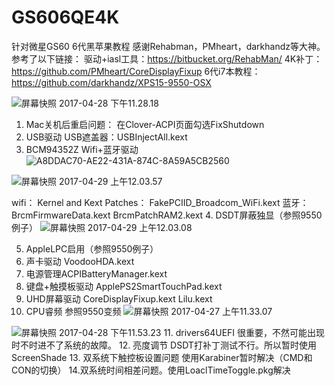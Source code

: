 # GS606QE4K
针对微星GS60 6代黑苹果教程
感谢Rehabman，PMheart，darkhandz等大神。
参考了以下链接：
驱动+iasl工具：https://bitbucket.org/RehabMan/
4K补丁：https://github.com/PMheart/CoreDisplayFixup
6代i7本教程：https://github.com/darkhandz/XPS15-9550-OSX


![屏幕快照 2017-04-28 下午11.28.18](https://lh3.googleusercontent.com/-roVbFVDB6tg/WQNgTR8pYII/AAAAAAAAAuQ/hBEItcI1ij4clMsPmufAIqTVCpYOUsu9QCHM/I/%255BUNSET%255D)

1. Mac关机后重启问题：
在Clover-ACPI页面勾选FixShutdown
2. USB驱动
USB遮盖器：USBInjectAll.kext
3. BCM94352Z Wifi+蓝牙驱动![A8DDAC70-AE22-431A-874C-8A59A5CB2560](https://lh3.googleusercontent.com/-mtptiWBXyeE/WQNkJaSdQ_I/AAAAAAAAAug/fp8rXavNdiAsjk0HSNtcUg5u2zO_nz8kgCHM/I/A8DDAC70-AE22-431A-874C-8A59A5CB2560.png)

![屏幕快照 2017-04-29 上午12.03.57](https://lh3.googleusercontent.com/-h8t9sc_WNeA/WQNn-TiN8cI/AAAAAAAAAvA/qg9no4LphIIXfZi4VpgZRX4xquFJbPb_ACHM/I/%255BUNSET%255D)

wifi：
Kernel and Kext Patches：
FakePCIID_Broadcom_WiFi.kext
蓝牙：
BrcmFirmwareData.kext
BrcmPatchRAM2.kext
4. DSDT屏蔽独显（参照9550例子）
![屏幕快照 2017-04-29 上午12.03.08](https://lh3.googleusercontent.com/-bM2_y5XVEgs/WQNnyEwpFKI/AAAAAAAAAu8/P3VyWnArqHc4rXAvpYoGsjmEDgD8Cqz7gCHM/I/%255BUNSET%255D)

5. AppleLPC启用（参照9550例子）
6. 声卡驱动
VoodooHDA.kext
7. 电源管理ACPIBatteryManager.kext
8. 键盘+触摸板驱动
ApplePS2SmartTouchPad.kext
9. UHD屏幕驱动
CoreDisplayFixup.kext
Lilu.kext
10. CPU睿频
参照9550变频
![屏幕快照 2017-04-27 上午11.33.07](https://lh3.googleusercontent.com/-6QT_pUZkw3I/WQNlQUu2xEI/AAAAAAAAAus/zkAz7bPP364YKNyQNJWM7m2MyC5JnXy-QCHM/I/%255BUNSET%255D)

![屏幕快照 2017-04-28 下午11.53.23](https://lh3.googleusercontent.com/-mDMsRST9cvI/WQNlgPWqpwI/AAAAAAAAAuw/SLy8J7j3cDMFWFrqjptRSJXS5_1kvwq7ACHM/I/%255BUNSET%255D)
11. drivers64UEFI
很重要，不然可能出现时不时进不了系统的故障。
12. 亮度调节
DSDT打补丁测试不行。所以暂时使用ScreenShade
13. 双系统下触控板设置问题
使用Karabiner暂时解决（CMD和CON的切换）
14.双系统时间相差问题。使用LoaclTimeToggle.pkg解决

 



